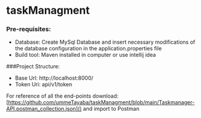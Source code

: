 # taskManagment

### Pre-requisites: 

- Database: Create MySql Database and insert necessary modifications of the database configuration in the application.properties file
- Build tool: Maven installed in computer or use intellij idea

###Project Structure:

- Base Url: http://localhost:8000/
- Token Uri: api/v1/token


For reference of all the end-points download: [https://github.com/ummeTayaba/taskManagment/blob/main/Taskmanager-API.postman_collection.json]() and import to Postman


